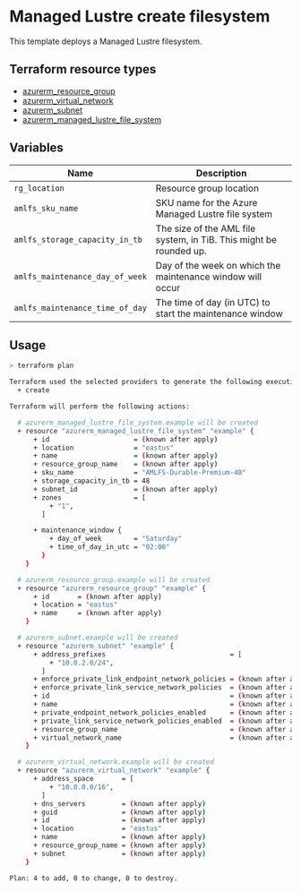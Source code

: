 # Managed Lustre create filesystem
This template deploys a Managed Lustre filesystem.

## Terraform resource types

- [azurerm_resource_group](https://registry.terraform.io/providers/hashicorp/azurerm/latest/docs/resources/resource_group)
- [azurerm_virtual_network](https://registry.terraform.io/providers/hashicorp/azurerm/latest/docs/resources/virtual_network)
- [azurerm_subnet](https://registry.terraform.io/providers/hashicorp/azurerm/latest/docs/resources/subnet)
- [azurerm_managed_lustre_file_system](https://registry.terraform.io/providers/hashicorp/azurerm/latest/docs/resources/managed_lustre_file_system)

## Variables

| Name | Description |
|-|-|
| `rg_location` | Resource group location |
| `amlfs_sku_name` | SKU name for the Azure Managed Lustre file system |
| `amlfs_storage_capacity_in_tb` | The size of the AML file system, in TiB. This might be rounded up. |
| `amlfs_maintenance_day_of_week` | Day of the week on which the maintenance window will occur |
| `amlfs_maintenance_time_of_day` | The time of day (in UTC) to start the maintenance window |

## Usage

```bash
> terraform plan

Terraform used the selected providers to generate the following execution plan. Resource actions are indicated with the following symbols:
  + create

Terraform will perform the following actions:

  # azurerm_managed_lustre_file_system.example will be created
  + resource "azurerm_managed_lustre_file_system" "example" {
      + id                     = (known after apply)
      + location               = "eastus"
      + name                   = (known after apply)
      + resource_group_name    = (known after apply)
      + sku_name               = "AMLFS-Durable-Premium-40"
      + storage_capacity_in_tb = 48
      + subnet_id              = (known after apply)
      + zones                  = [
          + "1",
        ]

      + maintenance_window {
          + day_of_week        = "Saturday"
          + time_of_day_in_utc = "02:00"
        }
    }

  # azurerm_resource_group.example will be created
  + resource "azurerm_resource_group" "example" {
      + id       = (known after apply)
      + location = "eastus"
      + name     = (known after apply)
    }

  # azurerm_subnet.example will be created
  + resource "azurerm_subnet" "example" {
      + address_prefixes                               = [
          + "10.0.2.0/24",
        ]
      + enforce_private_link_endpoint_network_policies = (known after apply)
      + enforce_private_link_service_network_policies  = (known after apply)
      + id                                             = (known after apply)
      + name                                           = (known after apply)
      + private_endpoint_network_policies_enabled      = (known after apply)
      + private_link_service_network_policies_enabled  = (known after apply)
      + resource_group_name                            = (known after apply)
      + virtual_network_name                           = (known after apply)
    }

  # azurerm_virtual_network.example will be created
  + resource "azurerm_virtual_network" "example" {
      + address_space       = [
          + "10.0.0.0/16",
        ]
      + dns_servers         = (known after apply)
      + guid                = (known after apply)
      + id                  = (known after apply)
      + location            = "eastus"
      + name                = (known after apply)
      + resource_group_name = (known after apply)
      + subnet              = (known after apply)
    }

Plan: 4 to add, 0 to change, 0 to destroy.
```
